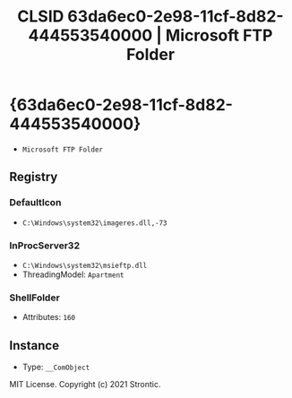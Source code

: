 ﻿---
title: "CLSID 63da6ec0-2e98-11cf-8d82-444553540000 | Microsoft FTP Folder"
excerpt: What is COM-Object CLSID 63da6ec0-2e98-11cf-8d82-444553540000?
---

# {63da6ec0-2e98-11cf-8d82-444553540000}

* `Microsoft FTP Folder`

## Registry


### DefaultIcon

* `C:\Windows\system32\imageres.dll,-73`

### InProcServer32

* `C:\Windows\system32\msieftp.dll`
* ThreadingModel: `Apartment`

### ShellFolder

* Attributes: `160`

## Instance

* Type: `__ComObject`

MIT License. Copyright (c) 2021 Strontic.


